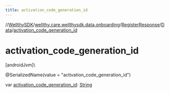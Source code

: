 ```yaml
---
title: activation_code_generation_id
---
```

//[WellthySDK](../../../../index.html)/[wellthy.care.wellthysdk.data.onboarding](../../index.html)/[RegisterResponse](../index.html)/[Data](index.html)/[activation_code_generation_id](activation_code_generation_id.html)



# activation_code_generation_id



[androidJvm]\




@SerializedName(value = "activation_code_generation_id")



var [activation_code_generation_id](activation_code_generation_id.html): [String](https://kotlinlang.org/api/latest/jvm/stdlib/kotlin/-string/index.html)




